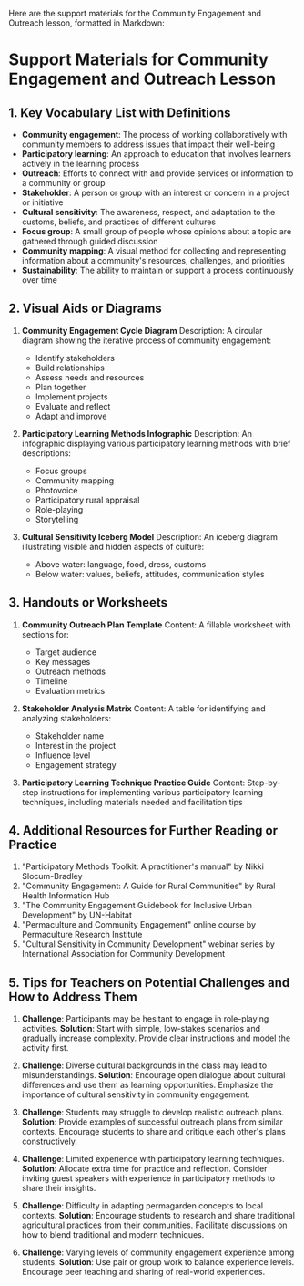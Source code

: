 Here are the support materials for the Community Engagement and Outreach lesson, formatted in Markdown:

# Support Materials for Community Engagement and Outreach Lesson

## 1. Key Vocabulary List with Definitions

- **Community engagement**: The process of working collaboratively with community members to address issues that impact their well-being
- **Participatory learning**: An approach to education that involves learners actively in the learning process
- **Outreach**: Efforts to connect with and provide services or information to a community or group
- **Stakeholder**: A person or group with an interest or concern in a project or initiative
- **Cultural sensitivity**: The awareness, respect, and adaptation to the customs, beliefs, and practices of different cultures
- **Focus group**: A small group of people whose opinions about a topic are gathered through guided discussion
- **Community mapping**: A visual method for collecting and representing information about a community's resources, challenges, and priorities
- **Sustainability**: The ability to maintain or support a process continuously over time

## 2. Visual Aids or Diagrams

1. **Community Engagement Cycle Diagram**
   Description: A circular diagram showing the iterative process of community engagement:
   - Identify stakeholders
   - Build relationships
   - Assess needs and resources
   - Plan together
   - Implement projects
   - Evaluate and reflect
   - Adapt and improve

2. **Participatory Learning Methods Infographic**
   Description: An infographic displaying various participatory learning methods with brief descriptions:
   - Focus groups
   - Community mapping
   - Photovoice
   - Participatory rural appraisal
   - Role-playing
   - Storytelling

3. **Cultural Sensitivity Iceberg Model**
   Description: An iceberg diagram illustrating visible and hidden aspects of culture:
   - Above water: language, food, dress, customs
   - Below water: values, beliefs, attitudes, communication styles

## 3. Handouts or Worksheets

1. **Community Outreach Plan Template**
   Content: A fillable worksheet with sections for:
   - Target audience
   - Key messages
   - Outreach methods
   - Timeline
   - Evaluation metrics

2. **Stakeholder Analysis Matrix**
   Content: A table for identifying and analyzing stakeholders:
   - Stakeholder name
   - Interest in the project
   - Influence level
   - Engagement strategy

3. **Participatory Learning Technique Practice Guide**
   Content: Step-by-step instructions for implementing various participatory learning techniques, including materials needed and facilitation tips

## 4. Additional Resources for Further Reading or Practice

1. "Participatory Methods Toolkit: A practitioner's manual" by Nikki Slocum-Bradley
2. "Community Engagement: A Guide for Rural Communities" by Rural Health Information Hub
3. "The Community Engagement Guidebook for Inclusive Urban Development" by UN-Habitat
4. "Permaculture and Community Engagement" online course by Permaculture Research Institute
5. "Cultural Sensitivity in Community Development" webinar series by International Association for Community Development

## 5. Tips for Teachers on Potential Challenges and How to Address Them

1. **Challenge**: Participants may be hesitant to engage in role-playing activities.
   **Solution**: Start with simple, low-stakes scenarios and gradually increase complexity. Provide clear instructions and model the activity first.

2. **Challenge**: Diverse cultural backgrounds in the class may lead to misunderstandings.
   **Solution**: Encourage open dialogue about cultural differences and use them as learning opportunities. Emphasize the importance of cultural sensitivity in community engagement.

3. **Challenge**: Students may struggle to develop realistic outreach plans.
   **Solution**: Provide examples of successful outreach plans from similar contexts. Encourage students to share and critique each other's plans constructively.

4. **Challenge**: Limited experience with participatory learning techniques.
   **Solution**: Allocate extra time for practice and reflection. Consider inviting guest speakers with experience in participatory methods to share their insights.

5. **Challenge**: Difficulty in adapting permagarden concepts to local contexts.
   **Solution**: Encourage students to research and share traditional agricultural practices from their communities. Facilitate discussions on how to blend traditional and modern techniques.

6. **Challenge**: Varying levels of community engagement experience among students.
   **Solution**: Use pair or group work to balance experience levels. Encourage peer teaching and sharing of real-world experiences.